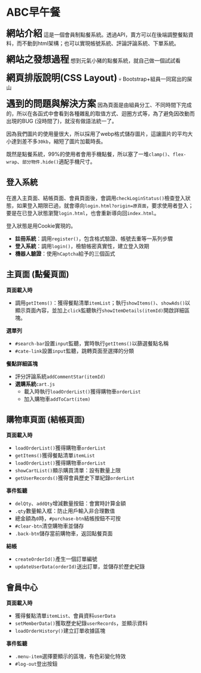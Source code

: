 # ABC早午餐

<font size=5>**網站介紹**</font>
這是一個會員制點餐系統。透過API，賣方可以在後端調整餐點資料，而不動到html架構；也可以實現帳號系統、評論評論系統、下單系統。

<font size=5>**網站之發想過程**</font>
想到元氣小豬的點餐系統，就自己做一個試試看

<font size=5>**網頁排版說明(CSS Layout)**</font>
💀
Bootstrap+組員一同寫出的屎山

<font size=5>**遇到的問題與解決方案**</font>
因為頁面是由組員分工、不同時間下完成的，所以在各函式中會看到各種雜亂的取值方式、迴圈方式等，為了避免因改動而出現的BUG (沒時間了)，就沒有做語法統一了。

因為我們圖片的使用量很大，所以採用了webp格式儲存圖片，這讓圖片的平均大小達到差不多`30kb`，縮短了圖片加載時長。

既然是點餐系統，99%的使用者會用手機點餐，所以塞了一堆`clamp()`、`flex-wrap`、`部分物件.hide()`適配手機尺寸。


## 登入系統
在進入主頁面、結帳頁面、會員頁面後，會調用`checkLoginStatus()`檢查登入狀態，如果登入期限已過，就會導向`login.html?origin=原頁面`，要求使用者登入；要是在已登入狀態瀏覽`login.html`，也會重新導向回`index.html`。

登入狀態是用Cookie實現的。
 - **註冊系統**：調用`register()`，包含格式驗證、帳號去重等一系列步驟
 - **登入系統**：調用`login()`，檢驗帳密真實性，建立登入效期
 - **機器人驗證**：使用`hCaptcha`給予的三個函式

## 主頁面 (點餐頁面)

**頁面載入時**
 - 調用`getItems()`：獲得餐點清單`itemList`；執行`showItems()`、`showAds()`以顯示頁面內容，並加上`click`監聽執行`showItemDetails(itemId)`開啟詳細區塊。

**選單列**
- `#search-bar`設置`input`監聽，實時執行`getItems()`以篩選餐點名稱
- `#cate-link`設置`input`監聽，跳轉頁面至選擇的分類

**餐點詳細區塊**
- 評分評論系統`addCommentStar(itemId)`
- **選購系統**`cart.js`
   - 載入時執行`loadOrderList()`獲得購物車`orderList`
   - 加入購物車`addToCart(item)`

## 購物車頁面 (結帳頁面)

**頁面載入時**
- `loadOrderList()`獲得購物車`orderList`
- `getItems()`獲得餐點清單`itemList`
- `loadOrderList()`獲得購物車`orderList`
- `showCartList()`顯示購買清單：設有數量上限
- `getUserRecords()`獲得會員歷史下單紀錄`orderList`

**事件監聽**
- `delQty`、`addQty`增減數量按鈕：會實時計算金額
- `.qty`數量輸入框：防止用戶輸入非合理數值
- 總金額為`0`時，`#purchase-btn`結帳按鈕不可按
- `#clear-btn`清空購物車並儲存
- `.back-btn`儲存當前購物車，返回點餐頁面

**結帳**
- `createOrderId()`產生一個訂單編號
- `updateUserData(orderId)`送出訂單，並儲存於歷史紀錄

## 會員中心


**頁面載入時**
- 獲得餐點清單`itemList`、會員資料`userData`
- `setMemberData()`獲取歷史紀錄`userRecords`，並顯示資料
- `loadOrderHistory()`建立訂單收據區塊

**事件監聽**
- `.menu-item`選擇要顯示的區塊，有色彩變化特效
- `#log-out`登出按鈕